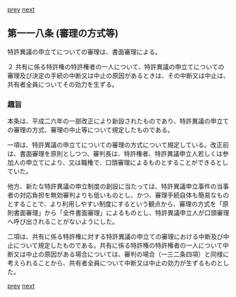 [prev](/specific/markdowns/特許法/169_Mp-Ch_5-At_117.md)
[next](/specific/markdowns/特許法/171_Mp-Ch_5-At_119.md)
## 第一一八条 (審理の方式等)
特許異議の申立てについての審理は、書面審理による。

２ 共有に係る特許権の特許権者の一人について、特許異議の申立てについての審理及び決定の手続の中断又は中止の原因があるときは、その中断又は中止は、共有者全員についてその効力を生ずる。


### 趣旨
本条は、平成二六年の一部改正により新設されたものであり、特許異議の申立ての審理の方式、審理の中止等について規定したものである。

一項は、特許異議の申立てについての審理の方式について規定している。改正前は、書面審理を原則としつつ、審判長は、特許権者、特許異議申立人若しくは参加人の申立てにより、又は職権で、口頭審理によるものとすることができるとしていた。

他方、新たな特許異議の申立制度の創設に当たっては、特許異議申立事件の当事者の対応負担を無効審判よりも低いものとし、かつ、審理手続自体も簡易なものとすることで、より利用しやすい制度にするという観点から、審理の方式を「原則書面審理」から「全件書面審理」によるものとし、特許異議申立人が口頭審理へ呼び出されることがないようにした。

二項は、共有に係る特許権に対する特許異議の申立ての審理における中断及び中止について規定したものである。共有に係る特許権の特許権者の一人について中断又は中止の原因がある場合については、審判の場合（一三二条四項）と同様に考えられることから、共有者全員について中断又は中止の効力が生ずるものとした。


[prev](/specific/markdowns/特許法/169_Mp-Ch_5-At_117.md)
[next](/specific/markdowns/特許法/171_Mp-Ch_5-At_119.md)